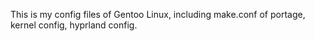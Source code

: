 This is my config files of Gentoo Linux, including make.conf of portage, kernel config, hyprland config.
